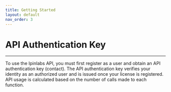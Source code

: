 ```yaml
---
title: Getting Started
layout: default
nav_order: 3
---
```


# API Authentication Key
---

To use the Ipinlabs API, you must first register as a user and obtain an API authentication key (contact).
The API authentication key verifies your identity as an authorized user and is issued once your license is registered.
API usage is calculated based on the number of calls made to each function.